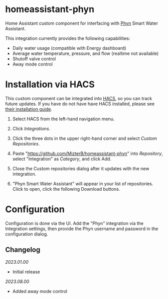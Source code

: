 # homeassistant-phyn

Home Assistant custom component for interfacing with [Phyn](https://www.phyn.com) Smart Water Assistant.

This integration currently provides the following capabilities:

- Daily water usage (compatible with Energy dashboard)
- Average water temperature, pressure, and flow (realtime not available)
- Shutoff valve control
- Away mode control

# Installation via HACS

This custom component can be integrated into [HACS](https://github.com/hacs/integration), so you can track future updates. If you have do not have have HACS installed, please see [their installation guide](https://hacs.xyz/docs/installation/manual).

1. Select HACS from the left-hand navigation menu.

2. Click _Integrations_.

3. Click the three dots in the upper right-hand corner and select _Custom Repositories_.

4. Paste "https://github.com/MizterB/homeassistant-phyn" into _Repository_, select "Integration" as _Category_, and click Add.

5. Close the Custom repositories dialog after it updates with the new integration.

6. "Phyn Smart Water Assistant" will appear in your list of repositories. Click to open, click the following Download buttons.

# Configuration

Configuration is done via the UI. Add the "Phyn" integration via the Integration settings, then provide the Phyn username and password in the configuration dialog.

## Changelog

_2023.01.00_

- Initial release

_2023.08.00_

- Added away mode control
